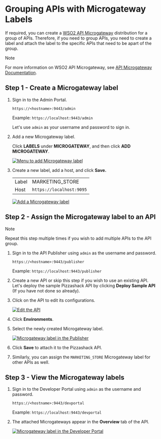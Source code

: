 # Grouping APIs with Microgateway Labels

If required, you can create a [WSO2 API Microgateway](https://wso2.com/api-management/api-microgateway/) distribution for a group of APIs. Therefore, if you need to group APIs, you need to create a label and attach the label to the specific APIs that need to be apart of the group.

<html>
<div class="admonition note">
<p class="admonition-title">Note</p>
<p>For more information on WSO2 API Microgateway, see <a href="https://docs.wso2.com/display/MG300/API+Microgateway+Documentation">API Microgateway Documentation</a>.</p>
</div> 
</html>

## Step 1 - Create a Microgateway label

1.  Sign in to the Admin Portal.
     
     `https://<hostname>:9443/admin` 
   
     Example: `https://localhost:9443/admin`

     Let's use `admin` as your username and password to sign in.

2.  Add a new Microgateway label.

     Click **LABELS** under **MICROGATEWAY**, and then click **ADD MICROGATEWAY**.

     [![Menu to add Microgateway label]({{base_path}}/assets/img/Learn/add-microgateway-label-menu.png)]({{base_path}}/assets/img/Learn/add-microgateway-label-menu.png)

3.  Create a new label, add a host, and click **Save.**

     <table>
     <tr>
     <td>Label
     </td>
      <td>
     MARKETING_STORE
     </td>
     </tr>
     <tr>
     <td>Host
     </td>
     <td><code>https://localhost:9095</code>
     </td>
     </tr>
     </table>

     [![Add a Microgateway label]({{base_path}}/assets/img/Learn/add-microgateway-label.png)]({{base_path}}/assets/img/Learn/add-microgateway-label.png)

## Step 2 - Assign the Microgateway label to an API

<html>
<div class="admonition note">
<p class="admonition-title">Note</p>
<p>Repeat this step multiple times if you wish to add multiple APIs to the API group.</p>
</div> 
</html>

1.  Sign in to the API Publisher using `admin` as the username and password.

     `https://<hostname>:9443/publisher` 
   
     Example: `https://localhost:9443/publisher`

2.  Create a new API or skip this step if you wish to use an existing API.
     Let's deploy the sample Pizzashack API by clicking **Deploy Sample API** (If you have not done so already).

3.  Click on the API to edit its configurations.

    [![Edit the API]({{base_path}}/assets/img/Learn/select-api.png)]({{base_path}}/assets/img/Learn/select-api.png)

4.  Click **Environments**.

5.  Select the newly created Microgateway label.

    [![Microgateway label in the Publisher]({{base_path}}/assets/img/Learn/Microgateway-label-publisher.png)]({{base_path}}/assets/img/Learn/Microgateway-label-publisher.png)

6.  Click **Save** to attach it to the Pizzashack API.

7. Similarly, you can assign the `MARKETING_STORE` Microgateway label for other APIs as well.

## Step 3 - View the Microgateway labels

1.  Sign in to the Developer Portal using `admin` as the username and password.

     `https://<hostname>:9443/devportal` 
   
     Example: `https://localhost:9443/devportal`

2.  The attached Microgateways appear in the **Overview** tab of the API.

    [![Microgateway label in the Developer Portal]({{base_path}}/assets/img/Learn/Microgateway-label-devportal.png)]({{base_path}}/assets/img/Learn/Microgateway-label-devportal.png)


